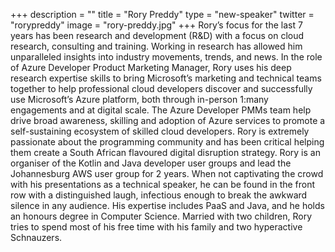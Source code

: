 +++
description = ""
title = "Rory Preddy"
type = "new-speaker"
twitter = "rorypreddy"
image = "rory-preddy.jpg"
+++
Rory’s focus for the last 7 years has been research and development (R&D) with a focus on cloud research, consulting and training. Working in research has allowed him unparalleled insights into industry movements, trends, and news. In the role of Azure Developer Product Marketing Manager, Rory uses his deep research expertise skills to bring Microsoft’s marketing and technical teams together to help professional cloud developers discover and successfully use Microsoft’s Azure platform, both through in-person 1:many engagements and at digital scale. The Azure Developer PMMs team help drive broad awareness, skilling and adoption of Azure services to promote a self-sustaining ecosystem of skilled cloud developers. Rory is extremely passionate about the programming community and has been critical helping them create a South African flavoured digital disruption strategy. Rory is an organiser of the Kotlin and Java developer user groups and lead the Johannesburg AWS user group for 2 years. When not captivating the crowd with his presentations as a technical speaker, he can be found in the front row with a distinguished laugh, infectious enough to break the awkward silence in any audience. His expertise includes PaaS and Java, and he holds an honours degree in Computer Science. Married with two children, Rory tries to spend most of his free time with his family and two hyperactive Schnauzers.